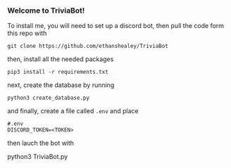 ### Welcome to TriviaBot!

To install me, you will need to set up a discord bot, then pull the code form this repo with

    git clone https://github.com/ethanshealey/TriviaBot

then, install all the needed packages

    pip3 install -r requirements.txt

next, create the database by running

    python3 create_database.py

and finally, create a file called `.env` and place 
```
#.env
DISCORD_TOKEN=<TOKEN>
```

then lauch the bot with

   python3 TriviaBot.py
